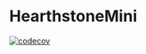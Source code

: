 # HearthstoneMini
[![codecov](https://codecov.io/gh/SamuelBehrmann/HearthstoneMini/branch/main/graph/badge.svg?token=D1E8JI84DX)](https://codecov.io/gh/SamuelBehrmann/HearthstoneMini)
